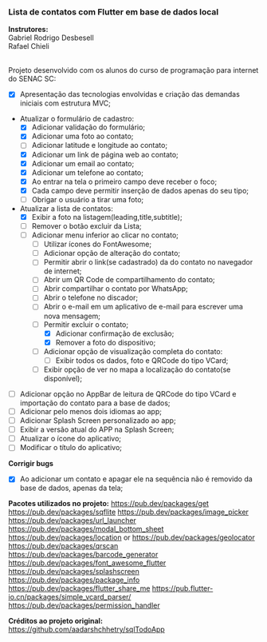 ### Lista de contatos com Flutter em base de dados local
**Instrutores:**<br />
Gabriel Rodrigo Desbesell <br />
Rafael Chieli<br /><br />

Projeto desenvolvido com os alunos do curso de programação para internet do SENAC SC:

- [x] Apresentação das tecnologias envolvidas e criação das demandas iniciais com estrutura MVC;
- Atualizar o formulário de cadastro:    
    - [x] Adicionar validação do formulário;
    - [x] Adicionar uma foto ao contato;
    - [ ] Adicionar latitude e longitude ao contato;
    - [x] Adicionar um link de página web ao contato;
    - [x] Adicionar um email ao contato;
    - [x] Adicionar um telefone ao contato;
    - [x] Ao entrar na tela o primeiro campo deve receber o foco;
    - [x] Cada campo deve permitir inserção de dados apenas do seu tipo;
    - [ ] Obrigar o usuário a tirar uma foto;
- Atualizar a lista de contatos:
    - [x] Exibir a foto na listagem(leading,title,subtitle);
    - [ ] Remover o botão excluir da Lista;
    - [ ] Adicionar menu inferior ao clicar no contato;               
        - [ ] Utilizar ícones do FontAwesome;
        - [ ] Adicionar opção de alteração do contato;
        - [ ] Permitir abrir o link(se cadastrado) da do contato no navegador de internet;
        - [ ] Abrir um QR Code de compartilhamento do contato;
        - [ ] Abrir compartilhar o contato por WhatsApp;
        - [ ] Abrir o telefone no discador;
        - [ ] Abrir o e-mail em um aplicativo de e-mail para escrever uma nova mensagem;
        - [ ] Permitir excluir o contato;
            - [x] Adicionar confirmação de exclusão;
            - [x] Remover a foto do dispositivo;
        - [ ] Adicionar opção de visualização completa do contato:
            - [ ] Exibir todos os dados, foto e QRCode do tipo VCard;
        - [ ] Exibir opção de ver no mapa a localização do contato(se disponível);
- [ ] Adicionar opção no AppBar de leitura de QRCode do tipo VCard e importação do contato para a base de dados;
- [ ] Adicionar pelo menos dois idiomas ao app;
- [ ] Adicionar Splash Screen personalizado ao app;
- [ ] Exibir a versão atual do APP na Splash Screen;
- [ ] Atualizar o ícone do aplicativo;
- [ ] Modificar o título do aplicativo;

**Corrigir bugs**
- [x] Ao adicionar um contato e apagar ele na sequência não é removido da base de dados, apenas da tela;
  

**Pacotes utilizados no projeto:**
https://pub.dev/packages/get
https://pub.dev/packages/sqflite
https://pub.dev/packages/image_picker
https://pub.dev/packages/url_launcher
https://pub.dev/packages/modal_bottom_sheet
https://pub.dev/packages/location or https://pub.dev/packages/geolocator
https://pub.dev/packages/qrscan
https://pub.dev/packages/barcode_generator
https://pub.dev/packages/font_awesome_flutter
https://pub.dev/packages/splashscreen
https://pub.dev/packages/package_info
https://pub.dev/packages/flutter_share_me
https://pub.flutter-io.cn/packages/simple_vcard_parser/
https://pub.dev/packages/permission_handler

**Créditos ao projeto original:**
https://github.com/aadarshchhetry/sqlTodoApp
